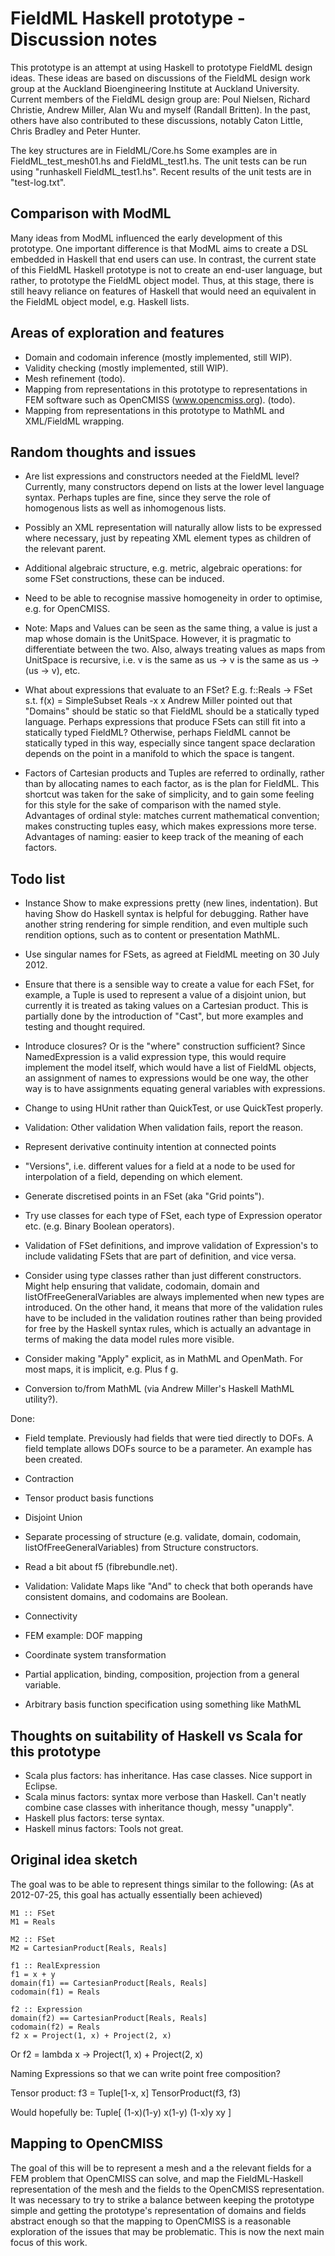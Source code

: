 ﻿FieldML Haskell prototype - Discussion notes
============================================

This prototype is an attempt at using Haskell to prototype FieldML design ideas.
These ideas are based on discussions of the FieldML design work group at the Auckland Bioengineering Institute at Auckland University.  Current members of the FieldML design group are: Poul Nielsen, Richard Christie, Andrew Miller, Alan Wu and myself (Randall Britten).
In the past, others have also contributed to these discussions, notably Caton Little, Chris Bradley and Peter Hunter.

The key structures are in FieldML/Core.hs
Some examples are in FieldML_test_mesh01.hs and FieldML_test1.hs.
The unit tests can be run using "runhaskell FieldML_test1.hs".
Recent results of the unit tests are in "test-log.txt". 

Comparison with ModML
---------------------
Many ideas from ModML influenced the early development of this prototype.
One important difference is that ModML aims to create a DSL embedded in Haskell that end users can use.  In contrast, the current state of this FieldML Haskell prototype is not to create an end-user language, but rather, to prototype the FieldML object model.
Thus, at this stage, there is still heavy reliance on features of Haskell that would need an equivalent in the FieldML object model, e.g. Haskell lists.


Areas of exploration and features
---------------------------------
 * Domain and codomain inference (mostly implemented, still WIP).
 * Validity checking (mostly implemented, still WIP).
 * Mesh refinement (todo).
 * Mapping from representations in this prototype to representations in FEM software such as OpenCMISS (www.opencmiss.org). (todo).
 * Mapping from representations in this prototype to MathML and XML/FieldML wrapping.

Random thoughts and issues
--------------------------
 * Are list expressions and constructors needed at the FieldML level?  Currently, many constructors depend on lists at the lower level language syntax.  Perhaps tuples are fine, since they serve the role of homogenous lists as well as inhomogenous lists.
 * Possibly an XML representation will naturally allow lists to be expressed where necessary, just by repeating XML element types as children of the relevant parent.

 * Additional algebraic structure, e.g. metric, algebraic operations: for some FSet constructions, these can be induced.
 * Need to be able to recognise massive homogeneity in order to optimise, e.g. for OpenCMISS.

 * Note: Maps and Values can be seen as the same thing, a value is just a map whose domain is the UnitSpace. However, it is pragmatic to differentiate between the two. Also, always treating values as maps from UnitSpace is recursive, i.e. v is the same as us → v is the same as us → (us → v), etc.

 * What about expressions that evaluate to an FSet? E.g. f::Reals → FSet s.t. f(x) = SimpleSubset Reals -x x
Andrew Miller pointed out that "Domains" should be static so that FieldML should be a statically typed language. 
Perhaps expressions that produce FSets can still fit into a statically typed FieldML?  Otherwise, perhaps FieldML cannot be statically typed in this way, especially since tangent space declaration depends on the point in a manifold to which the space is tangent.

 * Factors of Cartesian products and Tuples are referred to ordinally, rather than by allocating names to each factor, as is the plan for FieldML.  This shortcut was taken for the sake of simplicity, and to gain some feeling for this style for the sake of comparison with the named style.  Advantages of ordinal style: matches current mathematical convention; makes constructing tuples easy, which makes expressions more terse. Advantages of naming: easier to keep track of the meaning of each factors.

Todo list
---------
 * Instance Show to make expressions pretty (new lines, indentation).  But having Show do Haskell syntax is helpful for debugging.  Rather have another string rendering for simple rendition, and even multiple such rendition options, such as to content or presentation MathML.
 * Use singular names for FSets, as agreed at FieldML meeting on 30 July 2012.
 * Ensure that there is a sensible way to create a value for each FSet, for example, a Tuple is used to represent a value of a disjoint union, but currently it is treated as taking values on a Cartesian product.  This is partially done by the introduction of "Cast", but more examples and testing and thought required.
 * Introduce closures?  Or is the "where" construction sufficient? Since NamedExpression is a valid expression type, this would require implement the model itself, which would have a list of FieldML objects, an assignment of names to expressions would be one way, the other way is to have assignments equating general variables with expressions.
 * Change to using HUnit rather than QuickTest, or use QuickTest properly.
 * Validation:
   Other validation
   When validation fails, report the reason.

 * Represent derivative continuity intention at connected points
 * "Versions", i.e. different values for a field at a node to be used for interpolation of a field, depending on which element.
 * Generate discretised points in an FSet (aka "Grid points").

 * Try use classes for each type of FSet, each type of Expression operator etc. (e.g. Binary Boolean operators).

 * Validation of FSet definitions, and improve validation of Expression's to include validating FSets that are part of definition, and vice versa.

 * Consider using type classes rather than just different constructors.  Might help ensuring that validate, codomain, domain and listOfFreeGeneralVariables are always implemented when new types are introduced.  On the other hand, it means that more of the validation rules have to be included in the validation routines rather than being provided for free by the Haskell syntax rules, which is actually an advantage in terms of making the data model rules more visible.

 * Consider making "Apply" explicit, as in MathML and OpenMath. For most maps, it is implicit, e.g. Plus f g.

 * Conversion to/from MathML (via Andrew Miller's Haskell MathML utility?).

Done:
 * Field template.  Previously had fields that were tied directly to DOFs.  A field template allows DOFs source to be a parameter. An example has been created.
 * Contraction
 * Tensor product basis functions
 * Disjoint Union
 * Separate processing of structure (e.g. validate, domain, codomain, listOfFreeGeneralVariables) from Structure constructors.

 * Read a bit about f5 (fibrebundle.net).
 * Validation:
   Validate Maps like "And" to check that both operands have consistent domains, and codomains are Boolean.
 * Connectivity

 * FEM example: 
   DOF mapping

 * Coordinate system transformation

 * Partial application, binding, composition, projection from a general variable.
 * Arbitrary basis function specification using something like MathML


Thoughts on suitability of Haskell vs Scala for this prototype
--------------------------------------------------------------

 * Scala plus factors: has inheritance.  Has case classes.  Nice support in Eclipse.
 * Scala minus factors: syntax more verbose than Haskell. Can't neatly combine case classes with inheritance though, messy "unapply".
 * Haskell plus factors: terse syntax. 
 * Haskell minus factors: Tools not great.


Original idea sketch
--------------------
The goal was to be able to represent things similar to the following:
(As at 2012-07-25, this goal has actually essentially been achieved)

    M1 :: FSet
    M1 = Reals

    M2 :: FSet
    M2 = CartesianProduct[Reals, Reals]

    f1 :: RealExpression
    f1 = x + y
    domain(f1) == CartesianProduct[Reals, Reals]
    codomain(f1) = Reals

    f2 :: Expression
    domain(f2) == CartesianProduct[Reals, Reals]
    codomain(f2) = Reals
    f2 x = Project(1, x) + Project(2, x)
Or
    f2 = lambda x → Project(1, x) + Project(2, x)

Naming Expressions so that we can write point free composition?

Tensor product:
    f3 = Tuple[1-x, x]
    TensorProduct(f3, f3)

Would hopefully be:
    Tuple[
      (1-x)(1-y)
      x(1-y)
      (1-x)y
      xy
    ]


Mapping to OpenCMISS
--------------------

The goal of this will be to represent a mesh and a the relevant fields for a FEM problem that OpenCMISS can solve, and map the FieldML-Haskell representation of the mesh and the fields to the OpenCMISS representation.
It was necessary to try to strike a balance between keeping the prototype simple and getting the prototype's representation of domains and fields abstract enough so that the mapping to OpenCMISS is a reasonable exploration of the issues that may be problematic.
This is now the next main focus of this work.
